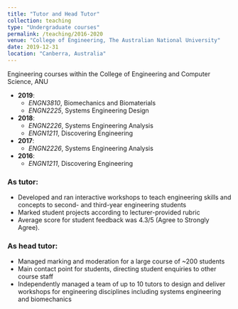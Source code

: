 ```yaml
---
title: "Tutor and Head Tutor"
collection: teaching
type: "Undergraduate courses"
permalink: /teaching/2016-2020
venue: "College of Engineering, The Australian National University"
date: 2019-12-31
location: "Canberra, Australia"
---
```


Engineering courses within the College of Engineering and Computer Science, ANU

* __2019__: 
    * _ENGN3810_, Biomechanics and Biomaterials
    * _ENGN2225_, Systems Engineering Design
* __2018__:
    * _ENGN2226_, Systems Engineering Analysis
    * _ENGN1211_, Discovering Engineering
* __2017__: 
    * _ENGN2226_, Systems Engineering Analysis
* __2016__: 
    * _ENGN1211_, Discovering Engineering

### As tutor:
* Developed and ran interactive workshops to teach engineering skills and concepts to second- and third-year engineering students
* Marked student projects according to lecturer-provided rubric
*	Average score for student feedback was 4.3/5 (Agree to Strongly Agree).


### As head tutor: 
* Managed marking and moderation for a large course of ~200 students
* Main contact point for students, directing student enquiries to other course staff
*	Independently managed a team of up to 10 tutors to design and deliver workshops for engineering disciplines including systems engineering and biomechanics


